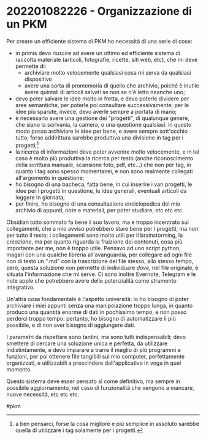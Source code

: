 # 202201082226 - Organizzazione di un PKM

Per creare un efficiente sistema di PKM ho necessità di una serie di cose:
- in primis devo riuscire ad avere un ottimo ed efficiente sistema di raccolta materiale (articoli, fotografie, ricette, siti web, etc), che mi deve permette di:
	- archiviare molto velocemente qualsiasi cosa mi serva da qualsiasi dispositivo
	- avere una sorta di promemoria di quello che archivio, poiché è inutile avere quintali di articoli salvati se non se n'è letto neanche uno;
- devo poter salvare le idee molto in fretta, e devo poterle dividere per aree semantiche, per poterle poi consultare successivamente; per le idee più sparute, invece, devo averle sempre a portata di mano;
- è necessario avere una gestione dei "progetti", di qualunque genere, che siano la scrivania, la camera, o una questione qualsiasi: in questo modo posso archiviare le idee per bene, e avere sempre sott'occhio tutto; forse addirittura sarebbe produttiva una divisione in tag per i progetti;[^1]
- la ricerca di informazioni deve poter avvenire molto velocemente, e in tal caso è molto più produttiva la ricerca per testo (anche riconoscimento della scrittura manuale, scansione foto, pdf, etc...) che non per tag, in quanto i tag sono spesso momentanei, e non sono realmente collegati all'argomento in questione;
- ho bisogno di una bacheca, fatta bene, in cui inserire i vari progetti, le idee per i progetti in questione, le idee generali, eventuali articoli da leggere in giornata;
- per finire, ho bisogno di una consultazione enciclopedica del mio archivio di appunti, note e materiali, per poter studiare, etc etc etc.

Obsidian tutto sommato fa bene il suo lavoro, ma è troppo incentrato sui collegamenti, che a mio avviso potrebbero stare bene per i progetti, ma non per tutto il resto; i collegamenti sono molto utili per il brainstorming, la _creazione_, ma per quanto riguarda la fruizione dei contenuti, cosa più importante per me, non è troppo utile.
Pensavo ad uno script python, magari con una qualche libreria all'avanguardia, per collegare ad ogni file non di testo un ".md" con la trascrizione del file stesso; allo stesso tempo, però, questa soluzione non permette di individuare _dove_, nel file originale, è situata l'informazione che mi serve.
Ci sono inoltre Evernote, Telegram e le note apple che potrebbero avere delle potenzialità come strumento integrativo.

Un'altra cosa fondamentale è l'aspetto università: io ho bisogno di poter archiviare i miei appunti senza una manipolazione troppo lunga, in quanto produco una quantità enorme di dati in pochissimo tempo, e non posso perderci troppo tempo: pertanto, ho bisogno di automatizzare il più possibile, e di non aver bisogno di aggiungere dati.

I parametri da rispettare sono tantini, ma sono tutti indispensabili; devo smettere di cercare una soluzione unica e perfetta, da utilizzare indistintamente, e devo imparare a trarre il meglio di più programmi e funzioni, per poi ottenere file tangibili sul mio computer, perfettamente organizzati, e utilizzabili a prescindere dall'applicativo in voga in quel momento.

Questo sistema deve esser pensato sì come definitivo, ma sempre in possibile aggiornamento, nel caso di funzionalità che vengono a mancare, nuove necessità, etc etc etc.


#pkm

[^1]: a ben pensarci, forse la cosa migliore e più semplice in assoluto sarebbe quella di utilizzare i tag solamente per i progetti.
